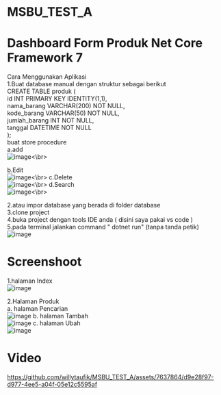 # MSBU_TEST_A
# Dashboard Form Produk Net Core Framework 7
Cara Menggunakan Aplikasi\
1.Buat database manual dengan struktur sebagai berikut\
CREATE TABLE produk (\
    id INT PRIMARY KEY IDENTITY(1,1),\
    nama_barang VARCHAR(200) NOT NULL,\
    kode_barang VARCHAR(50) NOT NULL,\
    jumlah_barang INT NOT NULL,\
    tanggal DATETIME NOT NULL\
);\
buat store procedure\
a.add\
![image](https://github.com/willytaufik/MSBU_TEST_A/assets/7637864/975b7755-7b13-4c8f-b052-480b81065021)<\br>

b.Edit\
![image](https://github.com/willytaufik/MSBU_TEST_A/assets/7637864/ccbf2b85-c53d-44d0-b136-d6b339662930)<\br>
c.Delete\
![image](https://github.com/willytaufik/MSBU_TEST_A/assets/7637864/01b3468d-0a97-4a3e-8cb3-04b6ed434588)<\br>
d.Search\
![image](https://github.com/willytaufik/MSBU_TEST_A/assets/7637864/269aed50-94d5-42f1-8041-69bc3a440b67)<\br>

2.atau impor database yang berada di folder database\
3.clone project \
4.buka project dengan tools IDE anda ( disini saya pakai vs code )\
5.pada terminal jalankan command " dotnet run" (tanpa tanda petik)\
![image](https://github.com/willytaufik/MSBU_TEST_A/assets/7637864/6d055b1a-3f92-4559-92b3-90344bf4300a)

# Screenshoot
1.halaman Index\
![image](https://github.com/willytaufik/MSBU_TEST_A/assets/7637864/d7d911f6-2268-4981-8dc8-c473affdf537)

2.Halaman Produk\
  a. halaman Pencarian\
  ![image](https://github.com/willytaufik/MSBU_TEST_A/assets/7637864/0d9f2fb9-21b2-4644-bc32-ca7c3aef7ef1)
  b. halaman Tambah\
  ![image](https://github.com/willytaufik/MSBU_TEST_A/assets/7637864/1476dea4-52e5-47c1-a9e5-7f32f45d5a69)
  c. halaman Ubah\
  ![image](https://github.com/willytaufik/MSBU_TEST_A/assets/7637864/97f610fb-7664-4add-9a98-04e320482153)

# Video
https://github.com/willytaufik/MSBU_TEST_A/assets/7637864/d9e28f97-d977-4ee5-a04f-05e12c5595af







